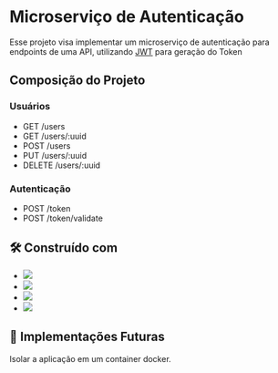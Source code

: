 # Microserviço de Autenticação

Esse projeto visa implementar um microserviço de autenticação para endpoints de uma API, utilizando <a href="https://jwt.io/libraries" >JWT</a> para geração do Token

## Composição do Projeto

### Usuários

* GET /users
* GET /users/:uuid
* POST /users
* PUT /users/:uuid
* DELETE /users/:uuid

### Autenticação

* POST /token
* POST /token/validate

## 🛠️ Construído com

* <img src="https://img.shields.io/badge/Node.js-339933?style=for-the-badge&logo=nodedotjs&logoColor=white"/>
* <img src="https://img.shields.io/badge/TypeScript-007ACC?style=for-the-badge&logo=typescript&logoColor=white"/>
* <img src="https://img.shields.io/badge/Express.js-000000?style=for-the-badge&logo=express&logoColor=white"/>
* <img src="https://img.shields.io/badge/JWT-000000?style=for-the-badge&logo=JSON%20web%20tokens&logoColor=white"/>

## 📌 Implementações Futuras

Isolar a aplicação em um container docker.
